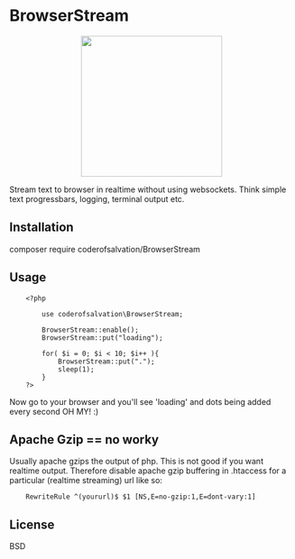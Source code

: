 BrowserStream
=============

<p align="center">
  <img alt="" width="250" src="http://www.gifbin.com/bin/122014/1417561357_river_surfing.gif"/>
  </p>
Stream text to browser in realtime without using websockets.
Think simple text progressbars, logging, terminal output etc.

## Installation

composer require coderofsalvation/BrowserStream 

## Usage 

		<?php
			
			use coderofsalvation\BrowserStream;

			BrowserStream::enable();
			BrowserStream::put("loading");

			for( $i = 0; $i < 10; $i++ ){
				BrowserStream::put(".");
				sleep(1);
			}
		?>

Now go to your browser and you'll see 'loading' and dots being added every second OH MY! :)

## Apache Gzip == no worky

Usually apache gzips the output of php.
This is not good if you want realtime output.
Therefore disable apache gzip buffering in .htaccess for a particular (realtime streaming) url like so: 

		RewriteRule ^(yoururl)$ $1 [NS,E=no-gzip:1,E=dont-vary:1]
   
## License

BSD
